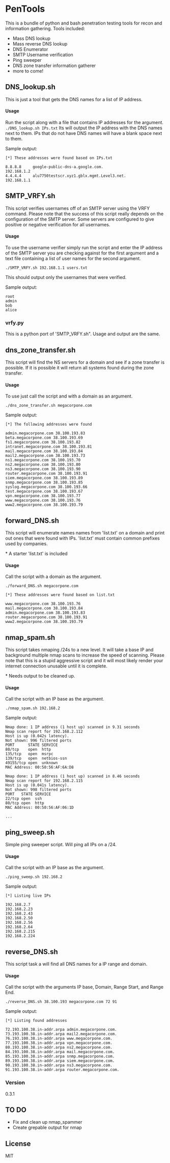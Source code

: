 # PenTools
This is a bundle of python and bash penetration testing tools for recon and information gathering. Tools included:

  - Mass DNS lookup 
  - Mass reverse DNS lookup 
  - DNS Enumerator
  - SMTP Username verification
  - Ping sweeper
  - DNS zone transfer information gatherer  
  - more to come!
 

## DNS_lookup.sh
This is just a tool that gets the DNS names for a list of IP address. 
#### Usage
Run the script along with a file that contains IP addresses for the argument.
`./DNS_lookup.sh IPs.txt`
Its will output the IP address with the DNS names next to them. IPs that do not have DNS names will have a blank space next to them.

Sample output:
```
[*] These addresses were found based on IPs.txt

8.8.8.8     google-public-dns-a.google.com.
192.168.1.2
4.4.4.4     alu7750testscr.xyz1.gblx.mgmt.Level3.net.
192.168.1.1
```
## SMTP_VRFY.sh
This script verifies usernames off of an SMTP server using the VRFY command. Please note that the success of this script really depends on the configuration of the SMTP server. Some servers are configured to give positive or negative verification for all usernames.

#### Usage
To use the username verifier simply run the script and enter the IP address of the SMTP server you are checking against for the first argument and a text file containing a list of user names for the second argument.

`./SMTP_VRFY.sh 192.168.1.1 users.txt`

This should output only the usernames that were verified. 

Sample output:
```
root
admin
bob
alice
```
### vrfy.py

This is a python port of 'SMTP_VRFY.sh". Usage and output are the same.



## dns_zone_transfer.sh

This script will find the NS servers for a domain and see if a zone transfer is possible. If it is possible it will return all systems found during the zone transfer.

#### Usage

To use just call the script and with a domain as an argument.

`./dns_zone_transfer.sh megacorpone.com`

Sample output:
```
[*] The following addresses were found

admin.megacorpone.com 38.100.193.83
beta.megacorpone.com 38.100.193.69
fs1.megacorpone.com 38.100.193.82
intranet.megacorpone.com 38.100.193.81
mail.megacorpone.com 38.100.193.84
mail2.megacorpone.com 38.100.193.73
ns1.megacorpone.com 38.100.193.70
ns2.megacorpone.com 38.100.193.80
ns3.megacorpone.com 38.100.193.90
router.megacorpone.com 38.100.193.91
siem.megacorpone.com 38.100.193.89
snmp.megacorpone.com 38.100.193.85
syslog.megacorpone.com 38.100.193.66
test.megacorpone.com 38.100.193.67
vpn.megacorpone.com 38.100.193.77
www.megacorpone.com 38.100.193.76
www2.megacorpone.com 38.100.193.79
```
## forward_DNS.sh

This script will enumerate names names from 'list.txt' on a domain and print out ones that were found with IPs. 'list.txt' must contain common prefixes used by companies. 

\* A starter 'list.txt' is included

#### Usage
Call the script with a domain as the argument.

`./forward_DNS.sh megacorpone.com`

```
[*] These addresses were found based on list.txt

www.megacorpone.com 38.100.193.76
mail.megacorpone.com 38.100.193.84
admin.megacorpone.com 38.100.193.83
router.megacorpone.com 38.100.193.91
www2.megacorpone.com 38.100.193.79
```

## nmap_spam.sh
This script takes nmaping /24s to a new level. It will take a base IP and background multiple nmap scans to increase the speed of scanning. Please note that this is a stupid aggressive script and it will most likely render your internet connection unusable until it is complete.

\*  Needs output to be cleaned up. 

#### Usage
Call the script with an IP base as the argument.

`./nmap_spam.sh 192.168.2`

Sample output:
```
Nmap done: 1 IP address (1 host up) scanned in 9.31 seconds
Nmap scan report for 192.168.2.112
Host is up (0.042s latency).
Not shown: 996 filtered ports
PORT      STATE SERVICE
80/tcp    open  http
135/tcp   open  msrpc
139/tcp   open  netbios-ssn
49155/tcp open  unknown
MAC Address: 00:50:56:AF:6A:D8 

Nmap done: 1 IP address (1 host up) scanned in 8.46 seconds
Nmap scan report for 192.168.2.115
Host is up (0.041s latency).
Not shown: 998 filtered ports
PORT   STATE SERVICE
22/tcp open  ssh
80/tcp open  http
MAC Address: 00:50:56:AF:06:1D 

...
```


## ping_sweep.sh
Simple ping sweeper script. Will ping all IPs on a /24.

#### Usage
Call the script with an IP base as the argument.

`./ping_sweep.sh 192.168.2`

Sample output:
```
[*] Listing live IPs

192.168.2.7
192.168.2.23
192.168.2.43
192.168.2.50
192.168.2.56
192.168.2.64
192.168.2.215
192.168.2.224
```
## reverse_DNS.sh
This script task a will find all DNS names for a IP range and domain.

#### Usage 
Call the script with the arguments IP base, Domain, Range Start, and Range End.

`./reverse_DNS.sh 38.100.193 megacorpone.com 72 91`

Sample output:

```
[*] Listing found addresses

72.193.100.38.in-addr.arpa admin.megacorpone.com.
73.193.100.38.in-addr.arpa mail2.megacorpone.com.
76.193.100.38.in-addr.arpa www.megacorpone.com.
77.193.100.38.in-addr.arpa vpn.megacorpone.com.
80.193.100.38.in-addr.arpa ns2.megacorpone.com.
84.193.100.38.in-addr.arpa mail.megacorpone.com.
85.193.100.38.in-addr.arpa snmp.megacorpone.com.
89.193.100.38.in-addr.arpa siem.megacorpone.com.
90.193.100.38.in-addr.arpa ns3.megacorpone.com.
91.193.100.38.in-addr.arpa router.megacorpone.com.
```
### Version
0.3.1

## TO DO

* Fix and clean up nmap_spammer
* Create grepable output for nmap


License
----

MIT

